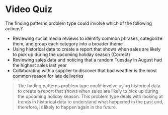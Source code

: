 # Video Quiz
The finding patterns problem type could involve which of the following actions?

* Reviewing social media reviews to identify common phrases, categorize them, and group each category into a broader theme
* Using historical data to create a report that shows when sales are likely to pick up during the upcoming holiday season (Correct)   
* Reviewing sales data and noticing that a random Tuesday in August had the highest sales last year
* Collaborating with a supplier to discover that bad weather is the most common reason for late deliveries

> The finding patterns problem type could involve using historical data to create a report that shows when sales are likely to pick up during the upcoming holiday season. This problem type deals with looking at trends in historical data to understand what happened in the past and, therefore, is likely to happen again in the future.
